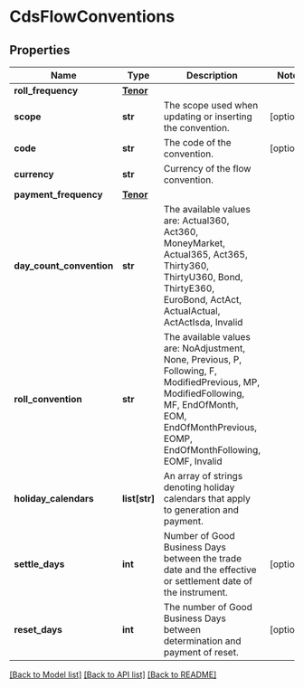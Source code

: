 # CdsFlowConventions

## Properties
Name | Type | Description | Notes
------------ | ------------- | ------------- | -------------
**roll_frequency** | [**Tenor**](Tenor.md) |  | 
**scope** | **str** | The scope used when updating or inserting the convention. | [optional] 
**code** | **str** | The code of the convention. | [optional] 
**currency** | **str** | Currency of the flow convention. | 
**payment_frequency** | [**Tenor**](Tenor.md) |  | 
**day_count_convention** | **str** | The available values are: Actual360, Act360, MoneyMarket, Actual365, Act365, Thirty360, ThirtyU360, Bond, ThirtyE360, EuroBond, ActAct, ActualActual, ActActIsda, Invalid | 
**roll_convention** | **str** | The available values are: NoAdjustment, None, Previous, P, Following, F, ModifiedPrevious, MP, ModifiedFollowing, MF, EndOfMonth, EOM, EndOfMonthPrevious, EOMP, EndOfMonthFollowing, EOMF, Invalid | 
**holiday_calendars** | **list[str]** | An array of strings denoting holiday calendars that apply to generation and payment. | 
**settle_days** | **int** | Number of Good Business Days between the trade date and the effective or settlement date of the instrument. | [optional] 
**reset_days** | **int** | The number of Good Business Days between determination and payment of reset. | [optional] 

[[Back to Model list]](../README.md#documentation-for-models) [[Back to API list]](../README.md#documentation-for-api-endpoints) [[Back to README]](../README.md)


